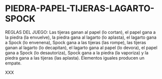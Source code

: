 # PIEDRA-PAPEL-TIJERAS-LAGARTO-SPOCK

REGLAS DEL JUEGO:
Las tijeras ganan al papel (lo cortan), el papel gana a la piedra (la envuelve), 
la piedra gana al lagarto (lo aplasta), el lagarto gana a Spock (lo envenena),
Spock gana a las tijeras (las rompe), las tijeras ganan al lagarto (lo decapitan),
el lagarto gana al papel (lo devora), el papel gana a Spock (lo desautoriza), 
Spock gana a la piedra (la vaporiza) y la piedra gana a las tijeras (las aplasta). 
Elementos iguales producen un empate.

XXX
